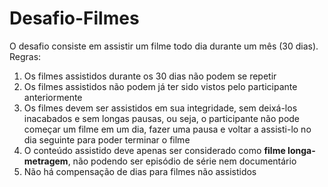 # Desafio-Filmes
O desafio consiste em assistir um filme todo dia durante um mês (30 dias).
Regras:
1. Os filmes assistidos durante os 30 dias não podem se repetir
2. Os filmes assistidos não podem já ter sido vistos pelo participante anteriormente
3. Os filmes devem ser assistidos em sua integridade, sem deixá-los inacabados e sem longas pausas, ou seja, o participante não pode começar um filme em um dia, fazer uma pausa e voltar a assisti-lo no dia seguinte para poder terminar o filme
4. O conteúdo assistido deve apenas ser considerado como **filme longa-metragem**, não podendo ser episódio de série nem documentário
5. Não há compensação de dias para filmes não assistidos
